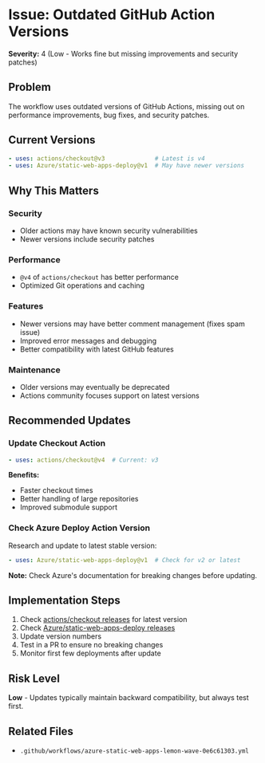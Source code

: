 # Issue: Outdated GitHub Action Versions

**Severity:** 4 (Low - Works fine but missing improvements and security patches)

## Problem
The workflow uses outdated versions of GitHub Actions, missing out on performance improvements, bug fixes, and security patches.

## Current Versions
```yaml
- uses: actions/checkout@v3              # Latest is v4
- uses: Azure/static-web-apps-deploy@v1  # May have newer versions
```

## Why This Matters

### Security
- Older actions may have known security vulnerabilities
- Newer versions include security patches

### Performance
- `@v4` of `actions/checkout` has better performance
- Optimized Git operations and caching

### Features
- Newer versions may have better comment management (fixes spam issue)
- Improved error messages and debugging
- Better compatibility with latest GitHub features

### Maintenance
- Older versions may eventually be deprecated
- Actions community focuses support on latest versions

## Recommended Updates

### Update Checkout Action
```yaml
- uses: actions/checkout@v4  # Current: v3
```

**Benefits:**
- Faster checkout times
- Better handling of large repositories
- Improved submodule support

### Check Azure Deploy Action Version
Research and update to latest stable version:
```yaml
- uses: Azure/static-web-apps-deploy@v1  # Check for v2 or latest
```

**Note:** Check Azure's documentation for breaking changes before updating.

## Implementation Steps
1. Check [actions/checkout releases](https://github.com/actions/checkout/releases) for latest version
2. Check [Azure/static-web-apps-deploy releases](https://github.com/Azure/static-web-apps-deploy/releases)
3. Update version numbers
4. Test in a PR to ensure no breaking changes
5. Monitor first few deployments after update

## Risk Level
**Low** - Updates typically maintain backward compatibility, but always test first.

## Related Files
- `.github/workflows/azure-static-web-apps-lemon-wave-0e6c61303.yml`
